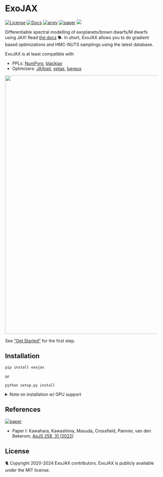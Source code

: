 # ExoJAX
 [![License](https://img.shields.io/github/license/HajimeKawahara/exojax)](https://github.com/HajimeKawahara/exojax/blob/develop/LICENSE)
 [![Docs](https://img.shields.io/badge/docs-exojax-brightgreen)](http://secondearths.sakura.ne.jp/exojax/)
 [![arxiv](https://img.shields.io/badge/arxiv-2105.14782-blue)](http://arxiv.org/abs/2105.14782)
 [![paper](https://img.shields.io/badge/paper-ApJS_258_31_(2022)-orange)](https://iopscience.iop.org/article/10.3847/1538-4365/ac3b4d) 
 <a href="https://codeclimate.com/github/HajimeKawahara/exojax/maintainability"><img src="https://api.codeclimate.com/v1/badges/97c5e8835f3ef9c4ad7c/maintainability" /></a>

Differentiable spectral modelling of exoplanets/brown dwarfs/M dwarfs using JAX!
Read [the docs](http://secondearths.sakura.ne.jp/exojax/develop) 🐕. 
In short, ExoJAX allows you to do gradient based optimizations and HMC-NUTS samplings using the latest database.

ExoJAX is at least compatible with

- PPLs: [NumPyro](https://github.com/pyro-ppl/numpyro), [blackjax](https://github.com/blackjax-devs/blackjax) 
- Optimizers: [JAXopt](https://github.com/google/jaxopt), [optax](https://github.com/google-deepmind/optax), [bayeux](https://github.com/jax-ml/bayeux)

<img src="https://github.com/HajimeKawahara/exojax/assets/15956904/671a3dc5-718e-463d-911a-08d8ca94119b" Titie="exojax" Width=850px>

See ["Get Started"](http://secondearths.sakura.ne.jp/exojax/develop/tutorials/get_started.html) for the first step.

## Installation

```
pip install exojax
```

or

```
python setup.py install
```

<details><summary> Note on installation w/ GPU support</summary>

:books: You need to install CUDA, JAX w/ NVIDIA GPU support.

Visit [here](https://github.com/google/jax) for the installation of GPU supported JAX.

</details>

## References
[![paper](https://img.shields.io/badge/paper_I-ApJS_258_31_(2022)-orange)](https://iopscience.iop.org/article/10.3847/1538-4365/ac3b4d) 

- Paper I: Kawahara, Kawashima, Masuda, Crossfield, Pannier, van den Bekerom, [ApJS 258, 31 (2022)](https://iopscience.iop.org/article/10.3847/1538-4365/ac3b4d)

## License

🐈 Copyright 2020-2024 ExoJAX contributors. ExoJAX is publicly available under the MIT license.
